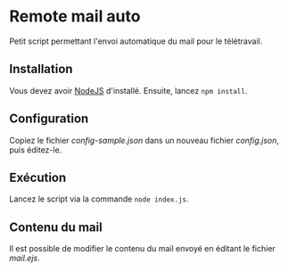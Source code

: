 # Remote mail auto

Petit script permettant l'envoi automatique du mail pour le télétravail.

## Installation

Vous devez avoir [NodeJS](https://nodejs.org/en/) d'installé.
Ensuite, lancez `npm install`.

## Configuration

Copiez le fichier _config-sample.json_ dans un nouveau fichier _config.json_, puis éditez-le.

## Exécution

Lancez le script via la commande `node index.js`.

## Contenu du mail

Il est possible de modifier le contenu du mail envoyé en éditant le fichier _mail.ejs_.
